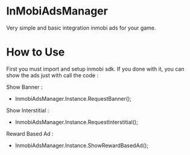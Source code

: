 # InMobiAdsManager
Very simple and basic integration inmobi ads for your game.

# How to Use
First you must import and setup inmobi sdk.
If you done with it, you can show the ads just with call the code :

Show Banner :
- InmobiAdsManager.Instance.RequestBanner();

Show Interstitial :
- InmobiAdsManager.Instance.RequestInterstitial();

Reward Based Ad :
- InmobiAdsManager.Instance.ShowRewardBasedAd();
